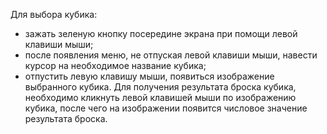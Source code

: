 Для выбора кубика:
* зажать зеленую кнопку посередине экрана при помощи левой клавиши мыши; 
* после появления меню, не отпуская левой клавиши мыши, навести курсор на необходимое название кубика;
* отпустить левую клавишу мыши, появиться изображение выбранного кубика.
Для получения результата броска кубика, необходимо кликнуть левой клавишей мыши по изображению кубика, после чего на изображении появится числовое значение результата броска.
